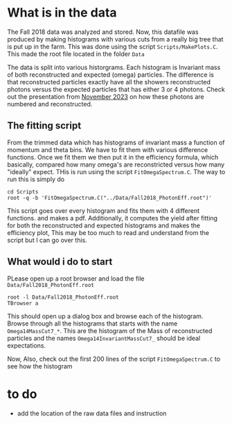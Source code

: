 # What is in the data

The Fall 2018 data was analyzed and stored. Now, this datafile was produced by making histograms with various cuts from a really big tree that is put up in the farm. This was done using the script `Scripts/MakePlots.C`. This made the root file located in the folder `Data`

The data is split into various historgrams. Each histogram is Invariant mass of both reconstructed and expected (omega) particles. The difference is that reconstructed particles exactly have all the showers reconstructed photons versus the expected particles that has either 3 or 4 photons. Check out the presentation from [November 2023](OmegaPi0Efficiency.pdf) on how these photons are numbered and reconstructed. 

## The fitting script

From the trimmed data which has histograms of invariant mass a function of momentum and theta bins. We have to fit them with various difference functions. Once we fit them we then put it in the efficiency formula, which basically, compared how many omega's are reconstricted versus how many "ideally" expect. THis is run using the script `FitOmegaSpectrum.C`. The way to run this is simply do 

```
cd Scripts
root -q -b 'FitOmegaSpectrum.C("../Data/Fall2018_PhotonEff.root")'
```

This script goes over every histogram and fits them with 4 different functions. and makes a pdf. Additionally, it computes the yield after fitting for both the reconstructed and expected histograms and makes the efficiency plot, This may be too much to read and understand from the script but I can go over this.

## What would i do to start

PLease open up a root browser and load the file `Data/Fall2018_PhotonEff.root` 

```
root -l Data/Fall2018_PhotonEff.root
TBrowser a
```

This should open up a dialog box and browse each of the histogram. Browse through all the histograms that starts with the name `Omega14MassCut7_*`. This are the histogram of the Mass of reconstructed particles and the names `Omega14InvariantMassCut7_` should be ideal expectations.

Now, Also, check out the first 200 lines of the script `FitOmegaSpectrum.C` to see how the histogram 
# to do 
* add the location of the raw data files and instruction

